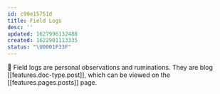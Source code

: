 ```yaml
---
id: c99e15751d
title: Field Logs
desc: ''
updated: 1627996132488
created: 1622901113335
status: "\U0001F33F"
---
```


📓 Field logs are personal observations and ruminations. They are blog [[features.doc-type.post]], which can be viewed on the [[features.pages.posts]] page.
